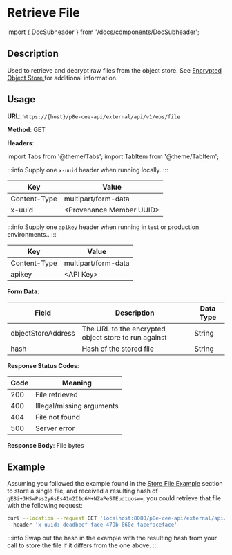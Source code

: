 # Retrieve File

import { DocSubheader } from '/docs/components/DocSubheader';

<DocSubheader text="Retrieve and decrypt a file"
/>

## Description

Used to retrieve and decrypt raw files from the object store. See [Encrypted Object Store ](/docs/pb/p8e/overview/encrypted-object-store)for additional information.

## Usage

**URL**: `https://{host}/p8e-cee-api/external/api/v1/eos/file`

**Method**: GET

**Headers**:

import Tabs from '@theme/Tabs';
import TabItem from '@theme/TabItem';

<Tabs>
<TabItem value="local" label="Local">

:::info
Supply one `x-uuid` header when running locally.
:::

| Key          | Value                      |
| ------------ | -------------------------- |
| Content-Type | multipart/form-data        |
| x-uuid       | \<Provenance Member UUID\> |

</TabItem>
<TabItem value="test-production" label="Test/Production">

:::info
Supply one `apikey` header when running in test or production environments..
:::

| Key          | Value               |
| ------------ | ------------------- |
| Content-Type | multipart/form-data |
| apikey       | \<API Key\>         |

</TabItem>
</Tabs>

**Form Data**:

| Field              | Description                                          | Data Type |
| ------------------ | ---------------------------------------------------- | --------- |
| objectStoreAddress | The URL to the encrypted object store to run against | String    |
| hash               | Hash of the stored file                              | String    |

**Response Status Codes**:

| Code | Meaning                   |
| ---- | ------------------------- |
| 200  | File retrieved            |
| 400  | Illegal/missing arguments |
| 404  | File not found            |
| 500  | Server error              |

**Response Body**: File bytes

## Example

Assuming you followed the example found in the [Store File Example](store-file.md#example) section to store a single file, and received a resulting hash of `gE8i+JHSwPss2y6sEs41m2I1o6M+NZaPeSTEudtqosw=`, you could retrieve that file with the following request:

```bash
curl --location --request GET 'localhost:8080/p8e-cee-api/external/api/v1/eos/file?objectStoreAddress=grpc://localhost:5001&hash=gE8i+JHSwPss2y6sEs41m2I1o6M+NZaPeSTEudtqosw=' \
--header 'x-uuid: deadbeef-face-479b-860c-facefaceface'
```

:::info
Swap out the hash in the example with the resulting hash from your call to store the file if it differs from the one above.
:::
